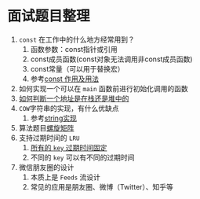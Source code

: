 # 面试题目整理

1. `const` 在工作中的什么地方经常用到？
   1. 函数参数：const指针或引用
   2. const成员函数(const对象无法调用非const成员函数)
   3. const常量（可以用于替换宏）
   4. 参考[const 作用及用法](../cpp/C%2B%2B%20%E9%9D%A2%E8%AF%95%E7%AA%81%E7%A0%B4/3.%20C%2B%2B%20%E5%85%B3%E9%94%AE%E5%AD%97%E4%B8%8E%E5%85%B3%E9%94%AE%E5%BA%93%E5%87%BD%E6%95%B0/3.%20const%20%E4%BD%9C%E7%94%A8%E5%8F%8A%E7%94%A8%E6%B3%95.md)
2. 如何实现一个可以在 `main` 函数前进行初始化调用的函数
3. [如何判断一个地址是在栈还是堆中的](../cpp/C%2B%2B%20%E9%9D%A2%E8%AF%95%E7%AA%81%E7%A0%B4/1.%20C%2B%2B%20%E7%BC%96%E8%AF%91%E4%B8%8E%E5%86%85%E5%AD%98%E7%9B%B8%E5%85%B3/13.%20%E5%A6%82%E4%BD%95%E5%88%A4%E6%96%AD%E4%B8%80%E4%B8%AA%E5%9C%B0%E5%9D%80%E6%98%AF%E5%9C%A8%E6%A0%88%E8%BF%98%E6%98%AF%E5%A0%86%E4%B8%AD%E7%9A%84.md)
4. `COW`字符串的实现，有什么优缺点
   1. 参考[string实现](https://github.com/gwq5210/gtl/blob/main/docs/string.md)
5. 算法题目[螺旋矩阵](https://github.com/gwq5210/leetcode_solution/blob/main/algorithm/54.%20%E8%9E%BA%E6%97%8B%E7%9F%A9%E9%98%B5.cc)
6. 支持过期时间的 `LRU`
   1. [所有的 `key` 过期时间固定](https://github.com/gwq5210/leetcode_solution/blob/main/algorithm/146.%20LRU%E7%BC%93%E5%AD%98.cc)
   2. 不同的 `key` 可以有不同的过期时间
7. 微信朋友圈的设计
   1. 本质上是 `Feeds` 流设计
   2. 常见的应用是朋友圈、微博（Twitter）、知乎等
